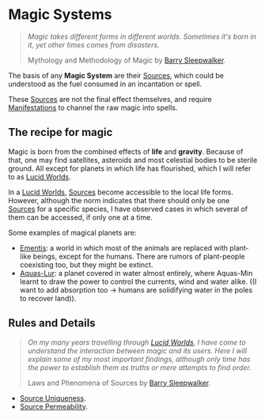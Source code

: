 # Magic Systems
>*Magic takes different forms in different worlds. Sometimes it's born in it, yet other times comes from disasters.*
>
>Mythology and Methodology of Magic
>by <a href='#' class='note-link' data-id='Barry Sleepwalker' onclick="Shiny.setInputValue('linked_doc_click', 'Barry Sleepwalker', {priority: 'event'}); return false;">Barry Sleepwalker</a>.

The basis of any **Magic System** are their <a href='#' class='note-link' data-id='Sources' onclick="Shiny.setInputValue('linked_doc_click', 'Sources', {priority: 'event'}); return false;">Sources</a>, which could be understood as the fuel consumed in an incantation or spell.

These <a href='#' class='note-link' data-id='Sources' onclick="Shiny.setInputValue('linked_doc_click', 'Sources', {priority: 'event'}); return false;">Sources</a> are not the final effect themselves, and require <a href='#' class='note-link' data-id='Manifestations' onclick="Shiny.setInputValue('linked_doc_click', 'Manifestations', {priority: 'event'}); return false;">Manifestations</a> to channel the raw magic into spells.

## The recipe for magic
Magic is born from the combined effects of **life** and **gravity**. Because of that, one may find satellites, asteroids and most celestial bodies to be sterile ground. All except for planets in which life has flourished, which I will refer to as <a href='#' class='note-link' data-id='Lucid Worlds' onclick="Shiny.setInputValue('linked_doc_click', 'Lucid Worlds', {priority: 'event'}); return false;">Lucid Worlds</a>. 

In a <a href='#' class='note-link' data-id='Lucid Worlds' onclick="Shiny.setInputValue('linked_doc_click', 'Lucid Worlds', {priority: 'event'}); return false;">Lucid Worlds</a>, <a href='#' class='note-link' data-id='Sources' onclick="Shiny.setInputValue('linked_doc_click', 'Sources', {priority: 'event'}); return false;">Sources</a> become accessible to the local life forms. However, although the norm indicates that there should only be one <a href='#' class='note-link' data-id='Sources' onclick="Shiny.setInputValue('linked_doc_click', 'Sources', {priority: 'event'}); return false;">Sources</a> for a specific species, I have observed cases in which several of them can be accessed, if only one at a time.

Some examples of magical planets are:
+ <a href='#' class='note-link' data-id='Ementis' onclick="Shiny.setInputValue('linked_doc_click', 'Ementis', {priority: 'event'}); return false;">Ementis</a>: a world in which most of the animals are replaced with plant-like beings, except for the humans. There are rumors of plant-people coexisting too, but they might be extinct.
+ <a href='#' class='note-link' data-id='Aquas-Lur' onclick="Shiny.setInputValue('linked_doc_click', 'Aquas-Lur', {priority: 'event'}); return false;">Aquas-Lur</a>: a planet covered in water almost entirely, where Aquas-Min learnt to draw the power to control the currents, wind and water alike. ((I want to add absorption too -> humans are solidifying water in the poles to recover land)).

## Rules and Details
>*On my many years travelling through <a href='#' class='note-link' data-id='Lucid Worlds' onclick="Shiny.setInputValue('linked_doc_click', 'Lucid Worlds', {priority: 'event'}); return false;">Lucid Worlds</a>, I have come to understand the interaction between magic and its users. Here I will explain some of my most important findings, although only time has the power to establish them as truths or mere attempts to find order.*
>
>Laws and Phenomena of Sources
>by <a href='#' class='note-link' data-id='Barry Sleepwalker' onclick="Shiny.setInputValue('linked_doc_click', 'Barry Sleepwalker', {priority: 'event'}); return false;">Barry Sleepwalker</a>.

+ <a href='#' class='note-link' data-id='Source Uniqueness' onclick="Shiny.setInputValue('linked_doc_click', 'Source Uniqueness', {priority: 'event'}); return false;">Source Uniqueness</a>.
+ <a href='#' class='note-link' data-id='Source Permeability' onclick="Shiny.setInputValue('linked_doc_click', 'Source Permeability', {priority: 'event'}); return false;">Source Permeability</a>.




